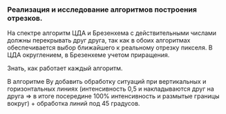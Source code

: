 ### Реализация и исследование алгоритмов построения отрезков.

На спектре алгоритм ЦДА и Брезенхема с действительными числами должны перекрывать друг друга,
так как в обоих алгоритмах обеспечивается выбор ближайшего к реальному отрезку пикселя. В ЦДА округлением, в Брезенхеме учетом приращения.

Знать, как работает каждый алгоритм.

В алгоритме Ву добавить обработку ситуаций при вертикальных и горизонтальных линиях (интенсивность 0,5 и накладываются друг на друга =>
в итоге посередине 100% интенсивность и размытые границы вокруг) + обработка линий под 45 градусов.
